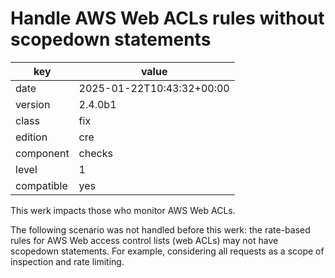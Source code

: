 [//]: # (werk v2)
# Handle AWS Web ACLs rules without scopedown statements

key        | value
---------- | ---
date       | 2025-01-22T10:43:32+00:00
version    | 2.4.0b1
class      | fix
edition    | cre
component  | checks
level      | 1
compatible | yes

This werk impacts those who monitor AWS Web ACLs.

The following scenario was not handled before this werk:
the rate-based rules for AWS Web access control lists (web ACLs)
may not have scopedown statements.
For example, considering all requests as a scope of inspection and rate limiting.
